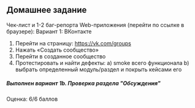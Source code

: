 ## Домашнее задание

Чек-лист и 1-2 баг-репорта
Web-приложения (перейти по ссылке в браузере):
Вариант 1: ВКонтакте
1. Перейти на страницу: https://vk.com/groups
2. Нажать «Создать сообщество»
3. Перейти в созданное сообщество
4. Протестировать и найти дефекты:
a) smoke всего функционала
b) выбрать определенный модуль/раздел и
покрыть кейсами его


##### Выполнен вариант 1b. Проверка раздела "Обсуждения"
Оценка: 6/6 баллов

